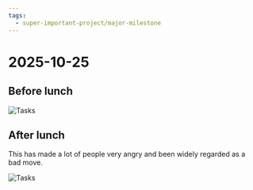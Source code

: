 ```yaml
---
tags:
  - super-important-project/major-milestone
---
```

# 2025-10-25
## Before lunch
![Tasks](../Tasks.md#^c42909)
## After lunch
This has made a lot of people very angry and been widely regarded as a bad move.

![Tasks](../Tasks.md#^1b661f)
